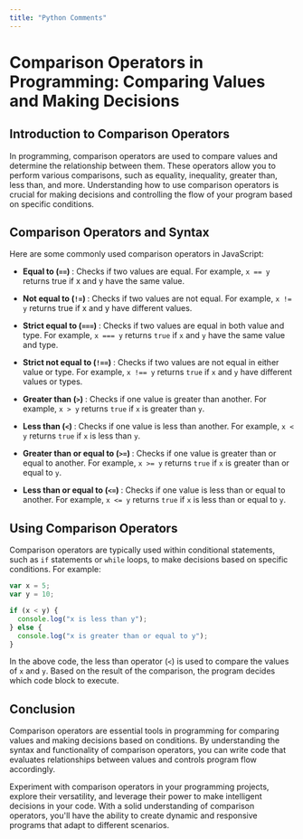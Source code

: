 ```yaml
---
title: "Python Comments"
---
```


# Comparison Operators in Programming: Comparing Values and Making Decisions

## Introduction to Comparison Operators

In programming, comparison operators are used to compare values and determine the relationship between them. These operators allow you to perform various comparisons, such as equality, inequality, greater than, less than, and more. Understanding how to use comparison operators is crucial for making decisions and controlling the flow of your program based on specific conditions.

## Comparison Operators and Syntax

Here are some commonly used comparison operators in JavaScript:

- <strong>Equal to (`==`) </strong> : Checks if two values are equal. For example,
  `x == y` returns true if x and y have the same value.

- <strong>Not equal to (`!=`) </strong> : Checks if two values are not equal. For
  example, `x != y` returns true if x and y have different values.

- <strong>Strict equal to (`===`) </strong> : Checks if two values are equal in both
  value and type. For example, `x === y` returns `true` if `x` and `y` have the same
  value and type.

- <strong>Strict not equal to (`!==`) </strong> : Checks if two values are not equal
  in either value or type. For example, `x !== y` returns `true` if `x` and `y` have
  different values or types.

- <strong>Greater than (`>`) </strong> : Checks if one value is greater than another.
  For example, `x > y` returns `true` if `x` is greater than `y`.

- <strong>Less than (`<`) </strong> : Checks if one value is less than another. For example, `x < y` returns `true` if `x` is less than `y`.

- <strong>Greater than or equal to (`>=`) </strong> : Checks if one value is greater
  than or equal to another. For example, `x >= y` returns `true` if `x` is greater
  than or equal to `y`.

- <strong>Less than or equal to (`<=`) </strong> : Checks if one value is less than or equal to another. For example, `x <= y` returns `true` if `x` is less than or equal to `y`.

## Using Comparison Operators

Comparison operators are typically used within conditional statements, such as `if` statements or `while` loops, to make decisions based on specific conditions. For example:

```js
var x = 5;
var y = 10;

if (x < y) {
  console.log("x is less than y");
} else {
  console.log("x is greater than or equal to y");
}
```

In the above code, the less than operator (`<`) is used to compare the values of `x` and `y`. Based on the result of the comparison, the program decides which code block to execute.

## Conclusion

Comparison operators are essential tools in programming for comparing values and making decisions based on conditions. By understanding the syntax and functionality of comparison operators, you can write code that evaluates relationships between values and controls program flow accordingly.

Experiment with comparison operators in your programming projects, explore their versatility, and leverage their power to make intelligent decisions in your code. With a solid understanding of comparison operators, you'll have the ability to create dynamic and responsive programs that adapt to different scenarios.
